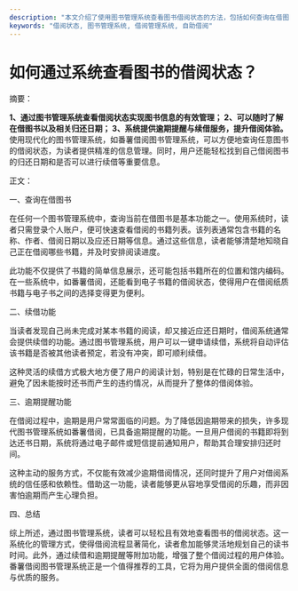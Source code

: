 ```yaml
---
description: "本文介绍了使用图书管理系统查看图书借阅状态的方法，包括如何查询在借图书、续借操作和逾期提醒等功能，帮助读者高效管理借阅信息。"
keywords: "借阅状态, 图书管理系统, 借阅管理系统, 自助借阅"
---
```

# 如何通过系统查看图书的借阅状态？

摘要： 

**1、通过图书管理系统查看借阅状态实现图书信息的有效管理； 2、可以随时了解在借图书以及相关归还日期； 3、系统提供逾期提醒与续借服务，提升借阅体验。** 使用现代化的图书管理系统，如番薯借阅图书管理系统，可以方便地查询任意图书的借阅状态，为读者提供精准的信息管理。同时，用户还能轻松找到自己借阅图书的归还日期和是否可以进行续借等重要信息。

正文：

一、查询在借图书

在任何一个图书管理系统中，查询当前在借图书是基本功能之一。使用系统时，读者只需登录个人账户，便可快速查看借阅的书籍列表。该列表通常包含书籍的名称、作者、借阅日期以及应还日期等信息。通过这些信息，读者能够清楚地知晓自己正在借阅哪些书籍，并及时安排阅读进度。

此功能不仅提供了书籍的简单信息展示，还可能包括书籍所在的位置和馆内编码。在一些系统中，如番薯借阅，还能看到电子书籍的借阅状态，使得用户在借阅纸质书籍与电子书之间的选择变得更为便利。

二、续借功能

当读者发现自己尚未完成对某本书籍的阅读，却又接近应还日期时，借阅系统通常会提供续借的功能。通过图书管理系统，用户可以一键申请续借，系统将自动评估该书籍是否被其他读者预定，若没有冲突，即可顺利续借。

这种灵活的续借方式极大地方便了用户的阅读计划，特别是在忙碌的日常生活中，避免了因未能按时还书而产生的违约情况，从而提升了整体的借阅体验。

三、逾期提醒功能

在借阅过程中，逾期是用户常常面临的问题。为了降低因逾期带来的损失，许多现代图书管理系统如番薯借阅，已具备逾期提醒的功能。一旦用户借阅的书籍即将到达还书日期，系统将通过电子邮件或短信提前通知用户，帮助其合理安排归还时间。

这种主动的服务方式，不仅能有效减少逾期借阅情况，还同时提升了用户对借阅系统的信任感和依赖性。借助这一功能，读者能够更从容地享受借阅的乐趣，而非因害怕逾期而产生心理负担。

四、总结

综上所述，通过图书管理系统，读者可以轻松且有效地查看图书的借阅状态。这一系统化的管理方式，使得借阅流程显著简化，读者愈加能够灵活地规划自己的读书时间。此外，通过续借和逾期提醒等附加功能，增强了整个借阅过程的用户体验。番薯借阅图书管理系统正是一个值得推荐的工具，它将为用户提供全面的借阅信息与优质的服务。

